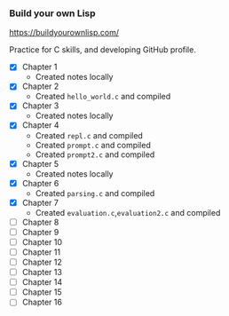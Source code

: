 ### Build your own Lisp 

https://buildyourownlisp.com/

Practice for C skills, and developing GitHub profile. 

- [x] Chapter 1 
    - Created notes locally 
- [x] Chapter 2 
    - Created `hello_world.c` and compiled
- [x] Chapter 3 
    - Created notes locally
- [x] Chapter 4 
    - Created `repl.c` and compiled
    - Created `prompt.c` and compiled
    - Created `prompt2.c` and compiled
- [x] Chapter 5 
    - Created notes locally
- [x] Chapter 6 
    - Created `parsing.c` and compiled
- [x] Chapter 7 
    - Created `evaluation.c`,`evaluation2.c` and compiled
- [ ] Chapter 8 
- [ ] Chapter 9 
- [ ] Chapter 10
- [ ] Chapter 11
- [ ] Chapter 12
- [ ] Chapter 13
- [ ] Chapter 14
- [ ] Chapter 15
- [ ] Chapter 16

